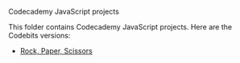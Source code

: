 Codecademy JavaScript projects

This folder contains Codecademy JavaScript projects.
Here are the Codebits versions:

- [Rock, Paper, Scissors](http://www.codecademy.com/netcyphe/codebits/jsKiYG)
